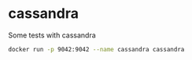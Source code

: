 # cassandra
Some tests with cassandra

```bash
docker run -p 9042:9042 --name cassandra cassandra
```

